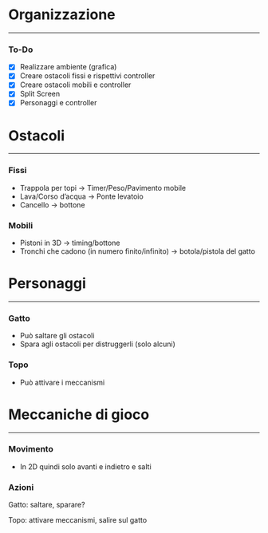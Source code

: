 # Organizzazione

---

### To-Do

- [X]  Realizzare ambiente (grafica)
- [X]  Creare ostacoli fissi e rispettivi controller
- [X]  Creare ostacoli mobili e controller
- [X]  Split Screen
- [X]  Personaggi e controller

# Ostacoli

---

### Fissi

- Trappola per topi → Timer/Peso/Pavimento mobile
- Lava/Corso d’acqua → Ponte levatoio
- Cancello → bottone

### Mobili

- Pistoni in 3D → timing/bottone
- Tronchi che cadono (in numero finito/infinito) → botola/pistola del gatto

# Personaggi

---

### Gatto

- Può saltare gli ostacoli
- Spara agli ostacoli per distruggerli (solo alcuni)

### Topo

- Può attivare i meccanismi

# Meccaniche di gioco

---

### Movimento

- In 2D quindi solo avanti e indietro e salti

### Azioni

Gatto: saltare, sparare?

Topo: attivare meccanismi, salire sul gatto
